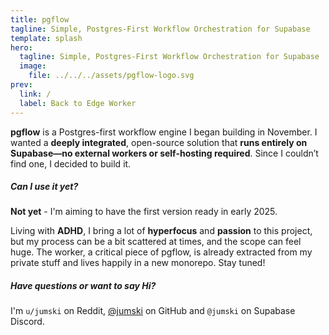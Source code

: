 ```yaml
---
title: pgflow
tagline: Simple, Postgres-First Workflow Orchestration for Supabase
template: splash
hero:
  tagline: Simple, Postgres-First Workflow Orchestration for Supabase
  image:
    file: ../../../assets/pgflow-logo.svg
prev:
  link: /
  label: Back to Edge Worker
---
```


**pgflow** is a Postgres-first workflow engine I began building in November. I wanted a **deeply integrated**, open-source solution that **runs entirely on Supabase—no external workers or self-hosting required**. Since I couldn’t find one, I decided to build it.

##### Can I use it yet?

**Not yet** - I'm aiming to have the first version ready in early 2025.

Living with **ADHD**, I bring a lot of **hyperfocus** and **passion** to this project, but my process can be a bit scattered at times, and the scope can feel huge.
The worker, a critical piece of pgflow, is already extracted from my private stuff and lives happily in a new monorepo. Stay tuned!

##### Have questions or want to say Hi?

I'm `u/jumski` on Reddit, [@jumski](https://github.com/jumski) on GitHub and `@jumski` on Supabase Discord.
